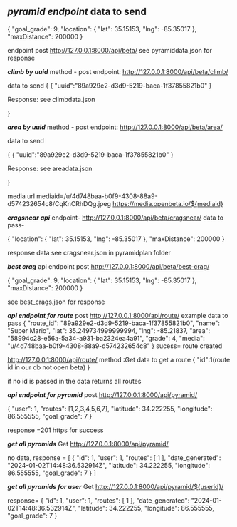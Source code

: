***pyramid endpoint***
data to send 
-
{
  "goal_grade": 9,
  "location": {
    "lat": 35.15153,
    "lng": -85.35017
  },
  "maxDistance": 200000
} 

 endpoint post http://127.0.0.1:8000/api/beta/
 see pyramiddata.json for response


***climb by uuid***
method - post
endpoint:
 http://127.0.0.1:8000/api/beta/climb/

 data to send 
 {
    {
  "uuid":"89a929e2-d3d9-5219-baca-1f37855821b0"
} 

Response: see climbdata.json 

 }

***area by uuid***
method - post
endpoint:
 http://127.0.0.1:8000/api/beta/area/

 data to send 

 {
    {
  "uuid":"89a929e2-d3d9-5219-baca-1f37855821b0"
} 

Response: see areadata.json 

 }

 media url 
 mediaid=/u/4d748baa-b0f9-4308-88a9-d574232654c8/CqKnCRhDQg.jpeg
 https://media.openbeta.io/${mediaid}


 ***cragsnear api*** 
  endpoint- http://127.0.0.1:8000/api/beta/cragsnear/
 data to pass-

 {
  "location": {
    "lat": 35.15153,
    "lng": -85.35017
  },
  "maxDistance": 200000
} 

response data see cragsnear.json in pyramidplan folder


***best crag***
api endpoint 
post
http://127.0.0.1:8000/api/beta/best-crag/


{
  "goal_grade": 9,
  "location": {
    "lat": 35.15153,
    "lng": -85.35017
  },
  "maxDistance": 200000
} 

see best_crags.json for response


***api endpoint for route***
post
http://127.0.0.1:8000/api/route/
example data to pass
{
  "route_id": "89a929e2-d3d9-5219-baca-1f37855821b0",
  "name": "Super Mario",
  "lat": 35.249734999999994,
  "lng": -85.21837,
  "area": "58994c28-e56a-5a34-a931-ba2324ea4a91",
  "grade": 4,
  "media": "u/4d748baa-b0f9-4308-88a9-d574232654c8"
}
sucess= route created

http://127.0.0.1:8000/api/route/
method :Get 
data to get a route
{
  "id":1(route id in our db not open beta)
}

if no id is passed in the data returns all routes

***api endpoint for pyramid***
post 
http://127.0.0.1:8000/api/pyramid/

{
  "user": 1,
  "routes": [1,2,3,4,5,6,7],
  "latitude": 34.222255,
  "longitude": 86.555555,
  "goal_grade": 7
}

response =201 https for success

***get all pyramids***
Get 
http://127.0.0.1:8000/api/pyramid/

no data,
response =
[
  {
    "id": 1,
    "user": 1,
    "routes": [
      1
    ],
    "date_generated": "2024-01-02T14:48:36.532914Z",
    "latitude": 34.222255,
    "longitude": 86.555555,
    "goal_grade": 7
  }
]

***get all pyramids for user***
Get 
http://127.0.0.1:8000/api/pyramid/${userid}/

response= 
{
  "id": 1,
  "user": 1,
  "routes": [
    1
  ],
  "date_generated": "2024-01-02T14:48:36.532914Z",
  "latitude": 34.222255,
  "longitude": 86.555555,
  "goal_grade": 7
}
